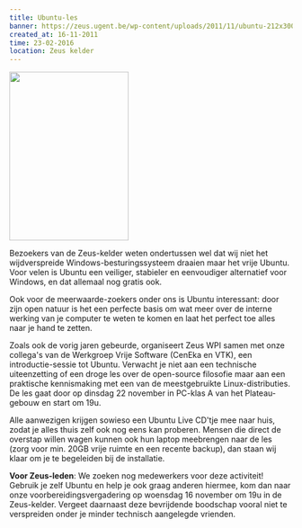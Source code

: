 ```yaml
---
title: Ubuntu-les
banner: https://zeus.ugent.be/wp-content/uploads/2011/11/ubuntu-212x300.png
created_at: 16-11-2011
time: 23-02-2016
location: Zeus kelder
---
```


<a href="https://zeus.ugent.be/wp-content/uploads/2011/11/ubuntu.png"><img src="https://zeus.ugent.be/wp-content/uploads/2011/11/ubuntu-212x300.png" alt="" title="ubuntu" width="212" height="300" class="alignright size-medium wp-image-968" /></a>

Bezoekers van de Zeus-kelder weten ondertussen wel dat wij niet het wijdverspreide Windows-besturingssysteem draaien maar het vrije Ubuntu. Voor velen is Ubuntu een veiliger, stabieler en eenvoudiger alternatief voor Windows, en dat allemaal nog gratis ook.

Ook voor de meerwaarde-zoekers onder ons is Ubuntu interessant: door zijn open natuur is het een perfecte basis om wat meer over de interne werking van je computer te weten te komen en laat het perfect toe alles naar je hand te zetten.

Zoals ook de vorig jaren gebeurde, organiseert Zeus WPI samen met onze collega's van de Werkgroep Vrije Software (CenEka en VTK), een introductie-sessie tot Ubuntu. Verwacht je niet aan een technische uiteenzetting of een droge les over de open-source filosofie maar aan een praktische kennismaking met een van de meestgebruikte Linux-distributies. De les gaat door op dinsdag 22 november in PC-klas A van het Plateau-gebouw en start om 19u.

Alle aanwezigen krijgen sowieso een Ubuntu Live CD'tje mee naar huis, zodat je alles thuis zelf ook nog eens kan proberen. Mensen die direct de overstap willen wagen kunnen ook hun laptop meebrengen naar de les (zorg voor min. 20GB vrije ruimte en een recente backup), dan staan wij klaar om je te begeleiden bij de installatie.

<strong>Voor Zeus-leden</strong>: We zoeken nog medewerkers voor deze activiteit! Gebruik je zelf Ubuntu en help je ook graag anderen hiermee, kom dan naar onze voorbereidingsvergadering op woensdag 16 november om 19u in de Zeus-kelder. Vergeet daarnaast deze bevrijdende boodschap vooral niet te verspreiden onder je minder technisch aangelegde vrienden.